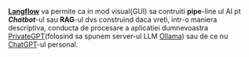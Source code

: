 [**Langflow**](https://www.langflow.org/) va permite ca in mod visual(GUI) sa contruiti **pipe**-line ul AI pt ***Chatbot***-ul sau **RAG**-ul dvs construind daca vreti, intr-o maniera descriptiva, conducta de procesare a aplicatiei dumnevoastra [PrivateGPT](https://github.com/ollama/ollama/tree/main/examples/langchain-python-rag-privategpt)(folosind sa spunem server-ul LLM [Ollama](https://ollama.com/download/windows)) sau de ce nu [ChatGPT](https://chatgpt.com/)-ul personal.
